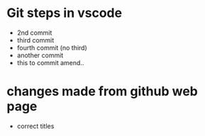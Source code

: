 # Git steps in vscode
- 2nd commit
- third commit
- fourth commit (no third)
- another commit
- this to commit amend.. 

# changes made from github web page
- correct titles
